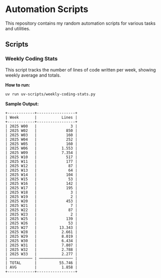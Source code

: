 # Automation Scripts

This repository contains my random automation scripts for various tasks and utilities.

## Scripts

### Weekly Coding Stats

This script tracks the number of lines of code written per week, showing weekly average and totals.

**How to run:**
```bash
uv run uv-scripts/weekly-coding-stats.py
```

**Sample Output:**
```
+------------+-----------------+
| Week       |           Lines |
+------------+-----------------+
| 2025 W00   |               3 |
| 2025 W02   |             850 |
| 2025 W03   |             160 |
| 2025 W04   |             252 |
| 2025 W05   |             160 |
| 2025 W06   |           1.553 |
| 2025 W09   |           7.354 |
| 2025 W10   |             517 |
| 2025 W11   |             177 |
| 2025 W12   |              87 |
| 2025 W13   |              64 |
| 2025 W14   |             104 |
| 2025 W15   |              53 |
| 2025 W16   |             142 |
| 2025 W17   |             195 |
| 2025 W18   |               3 |
| 2025 W19   |               2 |
| 2025 W20   |             453 |
| 2025 W21   |               7 |
| 2025 W22   |              87 |
| 2025 W23   |               2 |
| 2025 W25   |             139 |
| 2025 W26   |              53 |
| 2025 W27   |          13.343 |
| 2025 W28   |           2.661 |
| 2025 W29   |           8.019 |
| 2025 W30   |           6.434 |
| 2025 W31   |           7.807 |
| 2025 W32   |           2.788 |
| 2025 W33   |           2.277 |
| ────────── | ─────────────── |
| TOTAL      |          55.746 |
| AVG        |           1.858 |
+------------+-----------------+
```